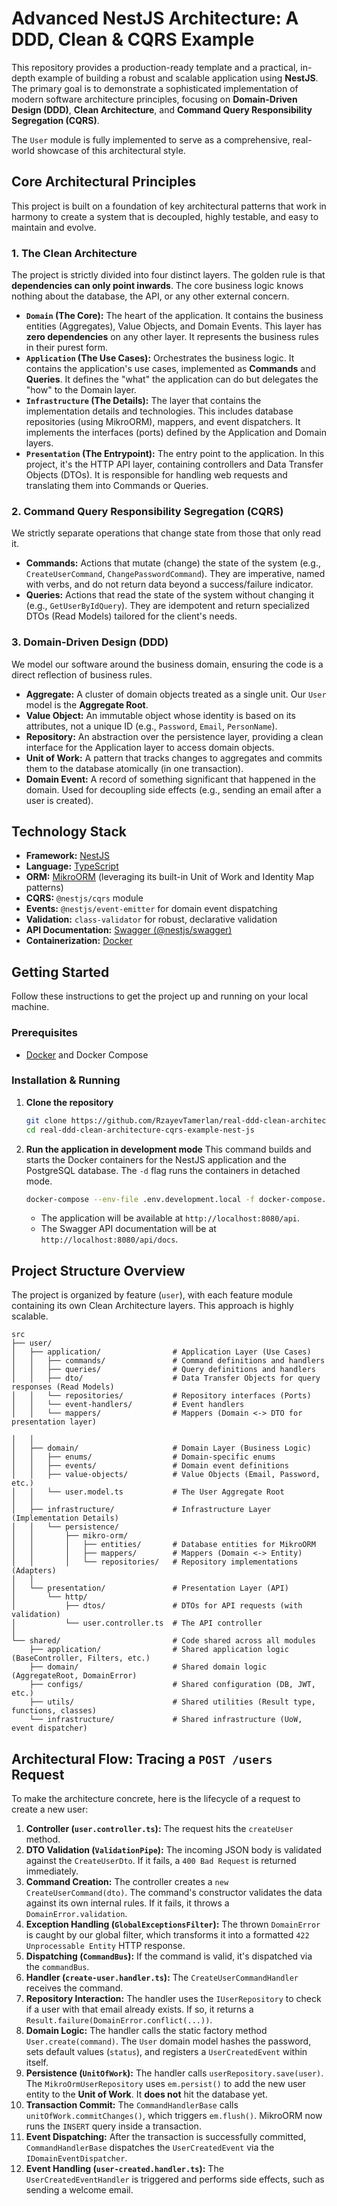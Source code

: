 # Advanced NestJS Architecture: A DDD, Clean & CQRS Example

This repository provides a production-ready template and a practical, in-depth example of building a robust and scalable application using **NestJS**. The primary goal is to demonstrate a sophisticated implementation of modern software architecture principles, focusing on **Domain-Driven Design (DDD)**, **Clean Architecture**, and **Command Query Responsibility Segregation (CQRS)**.

The `User` module is fully implemented to serve as a comprehensive, real-world showcase of this architectural style.

## Core Architectural Principles

This project is built on a foundation of key architectural patterns that work in harmony to create a system that is decoupled, highly testable, and easy to maintain and evolve.

### 1. The Clean Architecture

The project is strictly divided into four distinct layers. The golden rule is that **dependencies can only point inwards**. The core business logic knows nothing about the database, the API, or any other external concern.

-   **`Domain` (The Core):** The heart of the application. It contains the business entities (Aggregates), Value Objects, and Domain Events. This layer has **zero dependencies** on any other layer. It represents the business rules in their purest form.
-   **`Application` (The Use Cases):** Orchestrates the business logic. It contains the application's use cases, implemented as **Commands** and **Queries**. It defines the "what" the application can do but delegates the "how" to the Domain layer.
-   **`Infrastructure` (The Details):** The layer that contains the implementation details and technologies. This includes database repositories (using MikroORM), mappers, and event dispatchers. It implements the interfaces (ports) defined by the Application and Domain layers.
-   **`Presentation` (The Entrypoint):** The entry point to the application. In this project, it's the HTTP API layer, containing controllers and Data Transfer Objects (DTOs). It is responsible for handling web requests and translating them into Commands or Queries.

### 2. Command Query Responsibility Segregation (CQRS)

We strictly separate operations that change state from those that only read it.

-   **Commands:** Actions that mutate (change) the state of the system (e.g., `CreateUserCommand`, `ChangePasswordCommand`). They are imperative, named with verbs, and do not return data beyond a success/failure indicator.
-   **Queries:** Actions that read the state of the system without changing it (e.g., `GetUserByIdQuery`). They are idempotent and return specialized DTOs (Read Models) tailored for the client's needs.

### 3. Domain-Driven Design (DDD)

We model our software around the business domain, ensuring the code is a direct reflection of business rules.
-   **Aggregate:** A cluster of domain objects treated as a single unit. Our `User` model is the **Aggregate Root**.
-   **Value Object:** An immutable object whose identity is based on its attributes, not a unique ID (e.g., `Password`, `Email`, `PersonName`).
-   **Repository:** An abstraction over the persistence layer, providing a clean interface for the Application layer to access domain objects.
-   **Unit of Work:** A pattern that tracks changes to aggregates and commits them to the database atomically (in one transaction).
-   **Domain Event:** A record of something significant that happened in the domain. Used for decoupling side effects (e.g., sending an email after a user is created).

## Technology Stack

-   **Framework:** [NestJS](https://nestjs.com/)
-   **Language:** [TypeScript](https://www.typescriptlang.org/)
-   **ORM:** [MikroORM](https://mikro-orm.io/) (leveraging its built-in Unit of Work and Identity Map patterns)
-   **CQRS:** `@nestjs/cqrs` module
-   **Events:** `@nestjs/event-emitter` for domain event dispatching
-   **Validation:** `class-validator` for robust, declarative validation
-   **API Documentation:** [Swagger (@nestjs/swagger)](https://docs.nestjs.com/openapi/introduction)
-   **Containerization:** [Docker](https://www.docker.com/)

## Getting Started

Follow these instructions to get the project up and running on your local machine.

### Prerequisites
-   [Docker](https://www.docker.com/) and Docker Compose

### Installation & Running

1.  **Clone the repository**
    ```bash
    git clone https://github.com/RzayevTamerlan/real-ddd-clean-architecture-cqrs-example-nest-js
    cd real-ddd-clean-architecture-cqrs-example-nest-js
    ```

2.  **Run the application in development mode**
    This command builds and starts the Docker containers for the NestJS application and the PostgreSQL database. The `-d` flag runs the containers in detached mode.
    ```bash
    docker-compose --env-file .env.development.local -f docker-compose.dev.local.yml up --build -d
    ```
    -   The application will be available at `http://localhost:8080/api`.
    -   The Swagger API documentation will be at `http://localhost:8080/api/docs`.

## Project Structure Overview

The project is organized by feature (`user`), with each feature module containing its own Clean Architecture layers. This approach is highly scalable.

```
src
├── user/
│   ├── application/                # Application Layer (Use Cases)
│   │   ├── commands/               # Command definitions and handlers
│   │   ├── queries/                # Query definitions and handlers
│   │   ├── dto/                    # Data Transfer Objects for query responses (Read Models)
│   │   └── repositories/           # Repository interfaces (Ports)
│   │   └── event-handlers/         # Event handlers
│   │   └── mappers/                # Mappers (Domain <-> DTO for presentation layer)

│   │
│   ├── domain/                     # Domain Layer (Business Logic)
│   │   ├── enums/                  # Domain-specific enums
│   │   ├── events/                 # Domain event definitions
│   │   ├── value-objects/          # Value Objects (Email, Password, etc.)
│   │   └── user.model.ts           # The User Aggregate Root
│   │
│   ├── infrastructure/             # Infrastructure Layer (Implementation Details)
│   │   └── persistence/
│   │       ├── mikro-orm/
│   │       │   ├── entities/       # Database entities for MikroORM
│   │       │   ├── mappers/        # Mappers (Domain <-> Entity)
│   │       │   └── repositories/   # Repository implementations (Adapters)
│   │
│   └── presentation/               # Presentation Layer (API)
│       └── http/
│           ├── dtos/               # DTOs for API requests (with validation)
│           └── user.controller.ts  # The API controller
│
└── shared/                         # Code shared across all modules
    ├── application/                # Shared application logic (BaseController, Filters, etc.)
    ├── domain/                     # Shared domain logic (AggregateRoot, DomainError)
    ├── configs/                    # Shared configuration (DB, JWT, etc.)
    ├── utils/                      # Shared utilities (Result type, functions, classes)
    └── infrastructure/             # Shared infrastructure (UoW, event dispatcher)
```

## Architectural Flow: Tracing a `POST /users` Request

To make the architecture concrete, here is the lifecycle of a request to create a new user:

1.  **Controller (`user.controller.ts`):** The request hits the `createUser` method.
2.  **DTO Validation (`ValidationPipe`):** The incoming JSON body is validated against the `CreateUserDto`. If it fails, a `400 Bad Request` is returned immediately.
3.  **Command Creation:** The controller creates a `new CreateUserCommand(dto)`. The command's constructor validates the data against its own internal rules. If it fails, it throws a `DomainError.validation`.
4.  **Exception Handling (`GlobalExceptionsFilter`):** The thrown `DomainError` is caught by our global filter, which transforms it into a formatted `422 Unprocessable Entity` HTTP response.
5.  **Dispatching (`CommandBus`):** If the command is valid, it's dispatched via the `commandBus`.
6.  **Handler (`create-user.handler.ts`):** The `CreateUserCommandHandler` receives the command.
7.  **Repository Interaction:** The handler uses the `IUserRepository` to check if a user with that email already exists. If so, it returns a `Result.failure(DomainError.conflict(...))`.
8.  **Domain Logic:** The handler calls the static factory method `User.create(command)`. The `User` domain model hashes the password, sets default values (`status`), and registers a `UserCreatedEvent` within itself.
9.  **Persistence (`UnitOfWork`):** The handler calls `userRepository.save(user)`. The `MikroOrmUserRepository` uses `em.persist()` to add the new user entity to the **Unit of Work**. It **does not** hit the database yet.
10. **Transaction Commit:** The `CommandHandlerBase` calls `unitOfWork.commitChanges()`, which triggers `em.flush()`. MikroORM now runs the `INSERT` query inside a transaction.
11. **Event Dispatching:** After the transaction is successfully committed, `CommandHandlerBase` dispatches the `UserCreatedEvent` via the `IDomainEventDispatcher`.
12. **Event Handling (`user-created.handler.ts`):** The `UserCreatedEventHandler` is triggered and performs side effects, such as sending a welcome email.